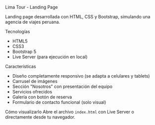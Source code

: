 Lima Tour - Landing Page

Landing page desarrollada con HTML, CSS y Bootstrap, simulando una agencia de viajes peruana.

Tecnologías
- HTML5
- CSS3
- Bootstrap 5
- Live Server (para ejecución en local)

Características
- Diseño completamente responsivo (se adapta a celulares y tablets)
- Carrusel de imágenes
- Sección "Nosotros" con presentación del equipo
- Servicios ofrecidos
- Galería con botón de reserva
- Formulario de contacto funcional (solo visual)

Cómo visualizarlo
Abre el archivo `index.html` con Live Server o directamente desde tu navegador.
